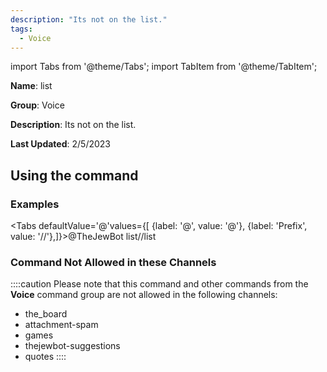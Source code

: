 ```yaml
---
description: "Its not on the list."
tags:
  - Voice
---
```

import Tabs from '@theme/Tabs';
import TabItem from '@theme/TabItem';

**Name**: list

**Group**: Voice

**Description**: Its not on the list.

**Last Updated**: 2/5/2023

## Using the command

### Examples
<Tabs defaultValue='@'values={[ {label: '@', value: '@'}, {label: 'Prefix', value: '//'},]}><TabItem value='@'>@TheJewBot list</TabItem><TabItem value='//'>//list</TabItem></Tabs>

### Command Not Allowed in these Channels
::::caution Please note that this command and other commands from the **Voice** command group are not allowed in the following channels:
- the_board
- attachment-spam
- games
- thejewbot-suggestions
- quotes
::::